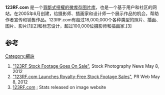 **123RF.com**
是一个[買斷式授權的微库存图片库](../Page/買斷式授權.md "wikilink")，也是一个基于用户和社区的网站，在2005年6月创建，给摄影师、插画家和设计师一个展示作品的机会，帮助作者宣传和销售作品。123RF.com有超过18,000,000个各种类型的照片、插画、图片、影片\[1\]\[2\]和标志设计，超过100,000位摄影师和插画家.\[3\]

## 参考

[Category:網站](https://zh.wikipedia.org/wiki/Category:網站 "wikilink")

1.  ["123RF Stock Footage Goes On
    Sale"](http://www.mystockphoto.org/123rf-stock-footage-goes-on-sale/),
    Stock Photography News May 8, 2012
2.  ["123RF.com Launches Royalty-Free Stock Footage
    Sales"](http://www.prweb.com/releases/2012/123rf/prweb9471826.htm),
    PR Web May 8, 2012
3.  [123RF.com](http://www.123rf.com/) ; Stats released on image website